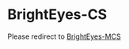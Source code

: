 # BrightEyes-CS
Please redirect to [BrightEyes-MCS](https://github.com/VicidominiLab/BrightEyes-MCS)
